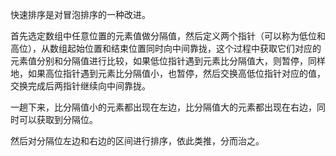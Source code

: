 快速排序是对冒泡排序的一种改进。

首先选定数组中任意位置的元素值做分隔值，然后定义两个指针（可以称为低位和高位），从数组起始位置和结束位置同时向中间靠拢，这个过程中获取它们对应的元素值分别和分隔值进行比较，如果低位指针遇到元素比分隔值大，则暂停，同样地，如果高位指针遇到元素比分隔值小，也暂停，然后交换高低位指针对应的值，交换完成后两指针继续向中间靠拢。

一趟下来，比分隔值小的元素都出现在左边，比分隔值大的元素都出现在右边，同时可以获取到分隔位。

然后对分隔位左边和右边的区间进行排序，依此类推，分而治之。
